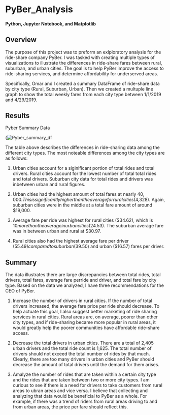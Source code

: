 # PyBer_Analysis
#### Python, Jupyter Notebook, and Matplotlib

## Overview

The purpose of this project was to preform an exlploratory analysis for the ride-share company PyBer. I was tasked with creating multiple types of visualizations to illustrate the differences in ride-share fares between rural, suburban, and urban cities. The goal is to help PyBer improve the access to ride-sharing services, and determine affordability for underserved areas.

Specifically, Omar and I created a summary DataFrame of ride-share data by city type (Rural, Suburban, Urban). Then we created a multuple line graph to show the total weekly fares from each city type between 1/1/2019 and 4/29/2019. 

## Results

Pyber Summary Data

(![Pyber_summary_df](https://user-images.githubusercontent.com/101427781/178148189-1a303e0a-966a-4b37-ba9a-0ae379165976.png)

The table above describes the differences in ride-sharing data among the different city types. The most noteable differences among the city types are as follows:

 1. Urban cities account for a siginificant portion of total rides and total drivers. Rural cities account for the lowest number of total total rides and total drivers. Suburban city data for total rides and drivers was inbetween urban and rural figures.
  
 2. Urban cities had the highest amount of total fares at nearly $40,000. This is significantly higher than the average for rural cities ($4,328). Again, suburban cities were in the middle at a total fare amount of around $19,000.
  
 3. Average fare per ride was highest for rural cities ($34.62), which is $10 more than the average in urban cities ($24.53). The suburban average fare was in between urban and rural at $30.97.

 4. Rural cities also had the highest average fare per driver ($55.49) compared to suburban ($39.50) and urban ($16.57) fares per driver.
  
## Summary

The data illustrates there are large discrepancies between total rides, total drivers, total fares, average fare perride and driver, and total fare by city type. Based on the data we analyzed, I have three recommendations for the CEO of PyBer.

1. Increase the number of drivers in rural cities. If the number of total drivers increased, the average fare price per ride should decrease. To help actuate this goal, I also suggest better marketing of ride sharing services in rural cities. Rural areas are, on average, poorer than other city types, and if ride-sharing became more popular in rural areas, it would greatly help the poorer communities have affordable ride-share access.

2. Decrease the total drivers in urban cities. There are a total of 2,405 urban drivers and the total ride count is 1,625. The total number of drivers should not exceed the total number of rides by that much. Clearly, there are too many drivers in urban cities and PyBer should decrease the amount of total drivers until the demand for them arises.

3. Amalyze the number of rides that are taken within a certain city type and the rides that are taken between two or more city types. I am curious to see if there is a need for drivers to take customers from rural areas to ubran areas and vice versa. I believe that collecting and analyzing that data would be beneficial to PyBer as a whole. For example, if there was a trend of riders from rural areas driving to and from urban areas, the price per fare should reflect this. 
